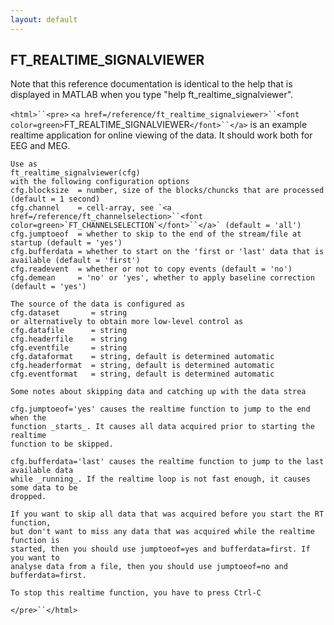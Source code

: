 ```yaml
---
layout: default
---
```


##  FT_REALTIME_SIGNALVIEWER

Note that this reference documentation is identical to the help that is displayed in MATLAB when you type "help ft_realtime_signalviewer".

`<html>``<pre>`
    `<a href=/reference/ft_realtime_signalviewer>``<font color=green>`FT_REALTIME_SIGNALVIEWER`</font>``</a>` is an example realtime application for online viewing of
    the data. It should work both for EEG and MEG.
 
    Use as
    ft_realtime_signalviewer(cfg)
    with the following configuration options
    cfg.blocksize  = number, size of the blocks/chuncks that are processed (default = 1 second)
    cfg.channel    = cell-array, see `<a href=/reference/ft_channelselection>``<font color=green>`FT_CHANNELSELECTION`</font>``</a>` (default = 'all')
    cfg.jumptoeof  = whether to skip to the end of the stream/file at startup (default = 'yes')
    cfg.bufferdata = whether to start on the 'first or 'last' data that is available (default = 'first')
    cfg.readevent  = whether or not to copy events (default = 'no')
    cfg.demean     = 'no' or 'yes', whether to apply baseline correction (default = 'yes')
 
    The source of the data is configured as
    cfg.dataset       = string
    or alternatively to obtain more low-level control as
    cfg.datafile      = string
    cfg.headerfile    = string
    cfg.eventfile     = string
    cfg.dataformat    = string, default is determined automatic
    cfg.headerformat  = string, default is determined automatic
    cfg.eventformat   = string, default is determined automatic
 
    Some notes about skipping data and catching up with the data strea
 
    cfg.jumptoeof='yes' causes the realtime function to jump to the end when the
    function _starts_. It causes all data acquired prior to starting the realtime
    function to be skipped.
 
    cfg.bufferdata='last' causes the realtime function to jump to the last available data
    while _running_. If the realtime loop is not fast enough, it causes some data to be
    dropped.
 
    If you want to skip all data that was acquired before you start the RT function,
    but don't want to miss any data that was acquired while the realtime function is
    started, then you should use jumptoeof=yes and bufferdata=first. If you want to
    analyse data from a file, then you should use jumptoeof=no and bufferdata=first.
 
    To stop this realtime function, you have to press Ctrl-C
`</pre>``</html>`

